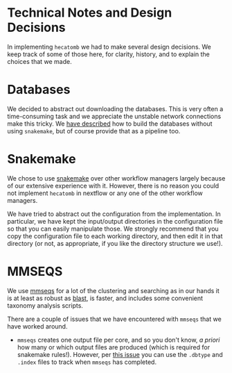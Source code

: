 # Technical Notes and Design Decisions

In implementing `hecatomb` we had to make several design decisions. We keep track of some of those here, for clarity, history, and to explain the choices that we made.


# Databases

We decided to abstract out downloading the databases. This is very often a time-consuming task and we appreciate the unstable network connections make this tricky. We [have described](../databases) how to build the databases without using `snakemake`, but of course provide that as a pipeline too.

# Snakemake

We chose to use [snakemake](https://snakemake.readthedocs.io/) over other workflow managers largely because of our extensive experience with it. However, there is no reason you could not implement `hecatomb` in nextflow or any one of the other workflow managers.

We have tried to abstract out the configuration from the implementation. In particular, we have kept the input/output directories in the configuration file so that you can easily manipulate those. We strongly recommend that you copy the configuration file to each working directory, and then edit it in that directory (or not, as appropriate, if you like the directory structure we use!).



# MMSEQS

We use [mmseqs](https://github.com/soedinglab/MMseqs2) for a lot of the clustering and searching as in our hands it is at least as robust as [blast](https://blast.ncbi.nlm.nih.gov/), is faster, and includes some convenient taxonomy analysis scripts. 

There are a couple of issues that we have encountered with `mmseqs` that we have worked around.
- `mmseqs` creates one output file per core, and so you don't know, *a priori* how many or which output files are produced (which is required for snakemake rules!). However, per [this issue](https://github.com/soedinglab/MMseqs2/issues/292) you can use the `.dbtype` and `.index` files to track when `mmseqs` has completed.




